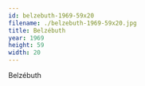```yaml
---
id: belzebuth-1969-59x20
filename: ./belzebuth-1969-59x20.jpg
title: Belzébuth
year: 1969
height: 59
width: 20
---
```


Belzébuth
